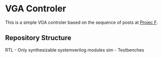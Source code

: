 # VGA Controler

This is a simple VGA controler based on the sequence of posts at [Projec F](https://projectf.io/posts/fpga-graphics/). 

## Repository Structure
RTL - Only synthesizable systemverilog modules
sim - Testbenches 
